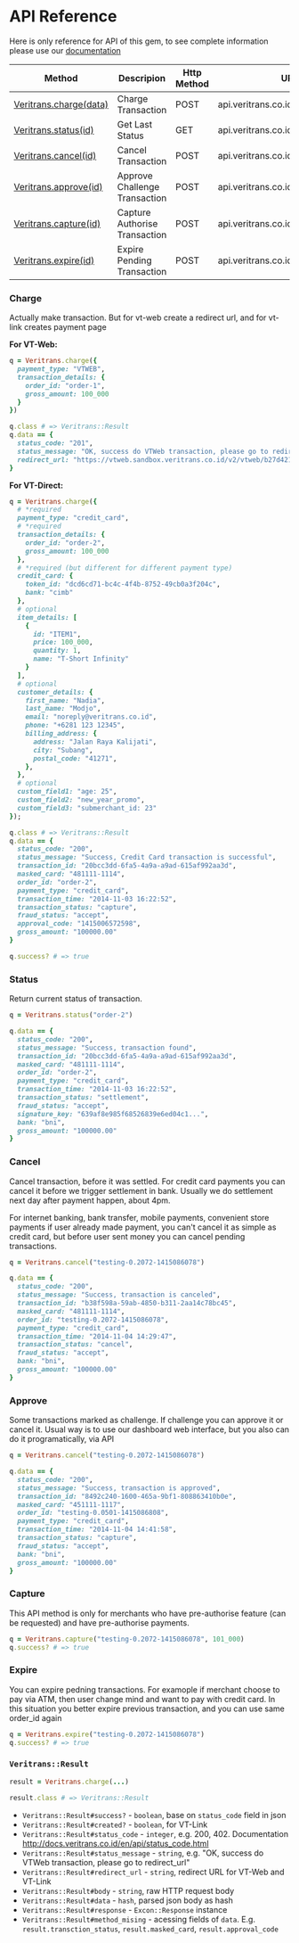 # API Reference

Here is only reference for API of this gem, to see complete information
please use our [documentation](http://docs.veritrans.co.id/en/api/introduction.html)


<table>
  <thead>
    <tr>
      <th>Method</th>
      <th>Descripion</th>
      <th>Http Method</th>
      <th>URL</th>
    </tr>
  </thead>

  <tbody>
    <tr>
      <td><a href="#charge">Veritrans.charge(data)</a></td>
      <td>Charge Transaction</td>
      <td>POST</td>
      <td>api.veritrans.co.id/v2/charge</td>
    </tr>
    <tr>
      <td><a href="#status">Veritrans.status(id)</a></td>
      <td>Get Last Status</td>
      <td>GET</td>
      <td>api.veritrans.co.id/v2/{id}/status</td>
    </tr>
    <tr>
      <td><a href="#cancel">Veritrans.cancel(id)</a></td>
      <td>Cancel Transaction</td>
      <td>POST</td>
      <td>api.veritrans.co.id/v2/{id}/cancel</td>
    </tr>
    <tr>
      <td><a href="#approve">Veritrans.approve(id)</a></td>
      <td>Approve Challenge Transaction</td>
      <td>POST</td>
      <td>api.veritrans.co.id/v2/{id}/approve</td>
    </tr>
    <tr>
      <td><a href="#capture">Veritrans.capture(id)</a></td>
      <td>Capture Authorise Transaction</td>
      <td>POST</td>
      <td>api.veritrans.co.id/v2/{id}/capture</td>
    </tr>
    <tr>
      <td><a href="#expire">Veritrans.expire(id)</a></td>
      <td>Expire Pending Transaction</td>
      <td>POST</td>
      <td>api.veritrans.co.id/v2/{id}/expire</td>
    </tr>
  </tbody>
</table>


<a name="charge"></a>

### Charge

Actually make transaction. But for vt-web create a redirect url, and for vt-link creates payment page

**For VT-Web:**

```ruby
q = Veritrans.charge({
  payment_type: "VTWEB",
  transaction_details: {
    order_id: "order-1",
    gross_amount: 100_000
  }
})

q.class # => Veritrans::Result
q.data == {
  status_code: "201",
  status_message: "OK, success do VTWeb transaction, please go to redirect_url",
  redirect_url: "https://vtweb.sandbox.veritrans.co.id/v2/vtweb/b27d421f-90ff-4427-83d2-fbe8acbbce89"
}
```

**For VT-Direct:**

```ruby
q = Veritrans.charge({
  # *required
  payment_type: "credit_card",
  # *required
  transaction_details: {
    order_id: "order-2",
    gross_amount: 100_000
  },
  # *required (but different for different payment type)
  credit_card: {
    token_id: "dcd6cd71-bc4c-4f4b-8752-49cb0a3f204c",
    bank: "cimb"
  },
  # optional
  item_details: [
    {
      id: "ITEM1",
      price: 100_000,
      quantity: 1,
      name: "T-Short Infinity"
    }
  ],
  # optional
  customer_details: {
    first_name: "Nadia",
    last_name: "Modjo",
    email: "noreply@veritrans.co.id",
    phone: "+6281 123 12345",
    billing_address: {
      address: "Jalan Raya Kalijati",
      city: "Subang",
      postal_code: "41271",
    },
  },
  # optional
  custom_field1: "age: 25",
  custom_field2: "new_year_promo",
  custom_field3: "submerchant_id: 23"
});

q.class # => Veritrans::Result
q.data == {
  status_code: "200",
  status_message: "Success, Credit Card transaction is successful",
  transaction_id: "20bcc3dd-6fa5-4a9a-a9ad-615af992aa3d", 
  masked_card: "481111-1114",
  order_id: "order-2",
  payment_type: "credit_card",
  transaction_time: "2014-11-03 16:22:52",
  transaction_status: "capture",
  fraud_status: "accept",
  approval_code: "1415006572598",
  gross_amount: "100000.00"
}

q.success? # => true
```


<a name="status"></a>
### Status

Return current status of transaction.

```ruby
q = Veritrans.status("order-2")

q.data == {
  status_code: "200",
  status_message: "Success, transaction found",
  transaction_id: "20bcc3dd-6fa5-4a9a-a9ad-615af992aa3d",
  masked_card: "481111-1114",
  order_id: "order-2",
  payment_type: "credit_card",
  transaction_time: "2014-11-03 16:22:52",
  transaction_status: "settlement",
  fraud_status: "accept",
  signature_key: "639af8e985f68526839e6ed04c1...",
  bank: "bni",
  gross_amount: "100000.00"
}
```


<a name="cancel"></a>
### Cancel

Cancel transaction, before it was settled. For credit card payments you can cancel it before we trigger settlement in bank.
Usually we do settlement next day after payment happen, about 4pm.

For internet banking, bank transfer, mobile payments, convenient store payments if user already made payment,
you can't cancel it as simple as credit card, but before user sent money you can cancel pending transactions.

```ruby
q = Veritrans.cancel("testing-0.2072-1415086078")

q.data == {
  status_code: "200",
  status_message: "Success, transaction is canceled",
  transaction_id: "b38f598a-59ab-4850-b311-2aa14c78bc45",
  masked_card: "481111-1114",
  order_id: "testing-0.2072-1415086078",
  payment_type: "credit_card",
  transaction_time: "2014-11-04 14:29:47",
  transaction_status: "cancel",
  fraud_status: "accept",
  bank: "bni",
  gross_amount: "100000.00"
}
```


<a name="approve"></a>
### Approve

Some transactions marked as challenge. If challenge you can approve it or cancel it. Usual way is to use our dashboard web interface,
but you also can do it programatically, via API

```ruby
q = Veritrans.cancel("testing-0.2072-1415086078")

q.data == {
  status_code: "200",
  status_message: "Success, transaction is approved",
  transaction_id: "8492c240-1600-465a-9bf1-808863410b0e",
  masked_card: "451111-1117",
  order_id: "testing-0.0501-1415086808",
  payment_type: "credit_card",
  transaction_time: "2014-11-04 14:41:58",
  transaction_status: "capture",
  fraud_status: "accept",
  bank: "bni",
  gross_amount: "100000.00"
}
```

<a name="capture"></a>
### Capture

This API method is only for merchants who have pre-authorise feature (can be requested) and have pre-authorise payments.

```ruby
q = Veritrans.capture("testing-0.2072-1415086078", 101_000)
q.success? # => true
```

<a name="expire"></a>
### Expire

You can expire pedning transactions. For examople if merchant choose to pay via ATM,
then user change mind and want to pay with credit card.
In this situation you better expire previous transaction, and you can use same order_id again

```ruby
q = Veritrans.expire("testing-0.2072-1415086078")
q.success? # => true
```



### `Veritrans::Result`

```ruby
result = Veritrans.charge(...)

result.class # => Veritrans::Result
```

* `Veritrans::Result#success?` - `boolean`, base on `status_code` field in json
* `Veritrans::Result#created?` - `boolean`, for VT-Link
* `Veritrans::Result#status_code` - `integer`, e.g. 200, 402. Documentation http://docs.veritrans.co.id/en/api/status_code.html
* `Veritrans::Result#status_message` - `string`, e.g. "OK, success do VTWeb transaction, please go to redirect_url"
* `Veritrans::Result#redirect_url` - `string`, redirect URL for VT-Web and VT-Link
* `Veritrans::Result#body` - `string`, raw HTTP request body
* `Veritrans::Result#data` - `hash`, parsed json body as hash
* `Veritrans::Result#response` - `Excon::Response` instance
* `Veritrans::Result#method_mising` - acessing fields of `data`. E.g. `result.transction_status`, `result.masked_card`, `result.approval_code`